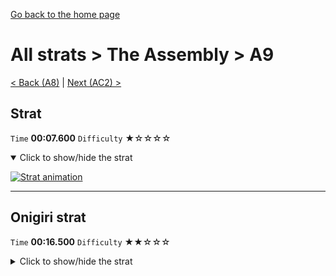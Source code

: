 [Go back to the home page](https://github.com/Doublevil/scbspeedrun)

# All strats > The Assembly > A9

[< Back (A8)](https://github.com/Doublevil/scbspeedrun/blob/main/levels/all_lvl/A/A8.md) | [Next (AC2) >](https://github.com/Doublevil/scbspeedrun/blob/main/levels/all_lvl/A/AC2.md)

## Strat

`Time` **00:07.600** `Difficulty` ★☆☆☆☆
<details open>
  <summary>Click to show/hide the strat</summary>

  [![Strat animation](https://github.com/Doublevil/scbspeedrun/blob/main/media/levels/A/A9_Strat.webp)](https://github.com/Doublevil/scbspeedrun/blob/main/media/levels/A/A9_Strat.mp4?raw=true)
</details>

---
## Onigiri strat

`Time` **00:16.500** `Difficulty` ★★☆☆☆
<details>
  <summary>Click to show/hide the strat</summary>

  [![Strat animation](https://github.com/Doublevil/scbspeedrun/blob/main/media/levels/A/A9_Onigiri.webp)](https://github.com/Doublevil/scbspeedrun/blob/main/media/levels/A/A9_Onigiri.mp4?raw=true)

  **Notes**
  - Another tough one to optimize entirely, but if you take a bit more time for each jump, it should be fine.
</details>
